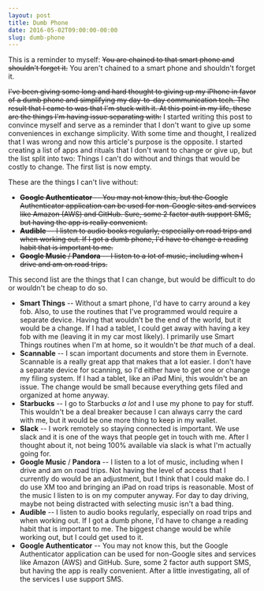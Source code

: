 ```yaml
---
layout: post
title: Dumb Phone
date: 2016-05-02T09:00:00-00:00
slug: dumb-phone
---
```


This is a reminder to myself: <strike>You are chained to that smart phone and shouldn't forget it.</strike> You aren't chained to a smart phone and shouldn't forget it.

<strike>I've been giving some long and hard thought to giving up my iPhone in favor of a dumb phone and simplifying my day-to-day communication tech. The result that I came to was that I'm stuck with it. At this point in my life, these are the things I'm having issue separating with:</strike> I started writing this post to convince myself and serve as a reminder that I don't want to give up some conveniences in exchange simplicity. With some time and thought, I realized that I was wrong and now this article's purpose is the opposite. I started creating a list of apps and rituals that I don't want to change or give up, but the list split into two: Things I can't do without and things that would be costly to change. The first list is now empty.

These are the things I can't live without:

* <strike>**Google Authenticator** -- You may not know this, but the Google Authenticator application can be used for non-Google sites and services like Amazon (AWS) and GitHub. Sure, some 2 factor auth support SMS, but having the app is really convenient.</strike>
* <strike>**Audible** -- I listen to audio books regularly, especially on road trips and when working out. If I got a dumb phone, I'd have to change a reading habit that is important to me.</strike>
* <strike>**Google Music** / **Pandora** -- I listen to a lot of music, including when I drive and am on road trips.</strike>

This second list are the things that I can change, but would be difficult to do or wouldn't be cheap to do so.

* **Smart Things** -- Without a smart phone, I'd have to carry around a key fob. Also, to use the routines that I've programmed would require a separate device. Having that wouldn't be the end of the world, but it would be a change. If I had a tablet, I could get away with having a key fob with me (leaving it in my car most likely). I primarily use Smart Things routines when I'm at home, so it wouldn't be *that* much of a deal.
* **Scannable** -- I scan important documents and store them in Evernote. Scannable is a really great app that makes that a lot easier. I don't have a separate device for scanning, so I'd either have to get one or change my filing system. If I had a tablet, like an iPad Mini, this wouldn't be an issue. The change would be small because everything gets filed and organized at home anyway.
* **Starbucks** -- I go to Starbucks *a lot* and I use my phone to pay for stuff. This wouldn't be a deal breaker because I can always carry the card with me, but it would be one more thing to keep in my wallet.
* **Slack** -- I work remotely so staying connected is important. We use slack and it is one of the ways that people get in touch with me. After I thought about it,  not being 100% available via slack is what I'm actually going for.
* **Google Music** / **Pandora** -- I listen to a lot of music, including when I drive and am on road trips. Not having the level of access that I currently do would be an adjustment, but I think that I could make do. I do use XM too and bringing an iPad on road trips is reasonable. Most of the music I listen to is on my computer anyway. For day to day driving, maybe not being distracted with selecting music isn't a bad thing.
* **Audible** -- I listen to audio books regularly, especially on road trips and when working out. If I got a dumb phone, I'd have to change a reading habit that is important to me. The biggest change would be while working out, but I could get used to it.
* **Google Authenticator** -- You may not know this, but the Google Authenticator application can be used for non-Google sites and services like Amazon (AWS) and GitHub. Sure, some 2 factor auth support SMS, but having the app is really convenient. After a little investigating, all of the services I use support SMS.
